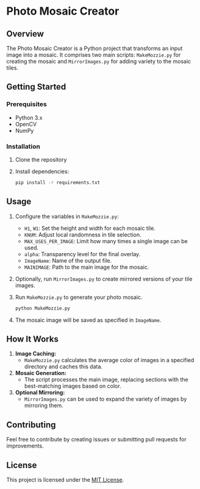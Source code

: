 
# Photo Mosaic Creator

## Overview

The Photo Mosaic Creator is a Python project that transforms an input image into a mosaic. It comprises two main scripts: `MakeMozzie.py` for creating the mosaic and `MirrorImages.py` for adding variety to the mosaic tiles.

## Getting Started

### Prerequisites

- Python 3.x
- OpenCV
- NumPy

### Installation

1. Clone the repository
2. Install dependencies:

   ```bash
   pip install -r requirements.txt
   ```

## Usage

1. Configure the variables in `MakeMozzie.py`:
   - `H1`, `W1`: Set the height and width for each mosaic tile.
   - `KNUM`: Adjust local randomness in tile selection.
   - `MAX_USES_PER_IMAGE`: Limit how many times a single image can be used.
   - `alpha`: Transparency level for the final overlay.
   - `ImageName`: Name of the output file.
   - `MAINIMAGE`: Path to the main image for the mosaic.
2. Optionally, run `MirrorImages.py` to create mirrored versions of your tile images.
3. Run `MakeMozzie.py` to generate your photo mosaic.

   ```bash
   python MakeMozzie.py
   ```

4. The mosaic image will be saved as specified in `ImageName`.

## How It Works

1. **Image Caching:**
   - `MakeMozzie.py` calculates the average color of images in a specified directory and caches this data.
2. **Mosaic Generation:**
   - The script processes the main image, replacing sections with the best-matching images based on color.
3. **Optional Mirroring:**
   - `MirrorImages.py` can be used to expand the variety of images by mirroring them.

## Contributing

Feel free to contribute by creating issues or submitting pull requests for improvements.

## License

This project is licensed under the [MIT License](LICENSE).
